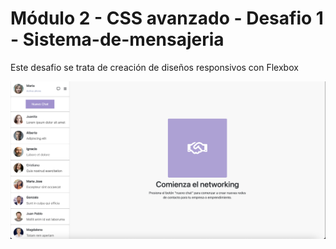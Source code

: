 # Módulo 2 - CSS avanzado - Desafio 1 - Sistema-de-mensajeria

Este desafio se trata de creación de diseños responsivos con Flexbox

![Layout responsive creado con Flexbox](assets/img/screen.png)
